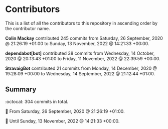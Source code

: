 # Contributors

This is a list of all the contributors to this repository in ascending order by the contributor name.

**Colin Mackay** contributed 245 commits from Saturday, 26 September, 2020 @ 21:26:19 +01:00 to Sunday, 13 November, 2022 @ 14:21:33 +00:00.

**dependabot[bot]** contributed 38 commits from Wednesday, 14 October, 2020 @ 20:13:43 +01:00 to Friday, 11 November, 2022 @ 22:39:59 +00:00.

**StravaigBot** contributed 21 commits from Monday, 14 December, 2020 @ 19:28:09 +00:00 to Wednesday, 14 September, 2022 @ 21:12:44 +01:00.

## Summary

:octocat: 304 commits in total.

:date: From Saturday, 26 September, 2020 @ 21:26:19 +01:00.

:date: Until Sunday, 13 November, 2022 @ 14:21:33 +00:00.

